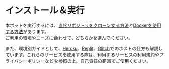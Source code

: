 # インストール＆実行
本ボットを実行するには、[直接リポジトリをクローンする方法](./normal)と[Dockerを使用する方法](./docker)があります。  
ご利用の環境やニーズに合わせて、どちらかを選んでください。

また、環境別ガイドとして、[Heroku](./heroku)、[Replit](./replit)、[Glitch](./glitch)でのホストの仕方も解説しています。これらのサービスを使用する際は、利用するサービスの利用規約やプライバシーポリシーなどを参照の上、自己責任の範囲でご使用ください。
